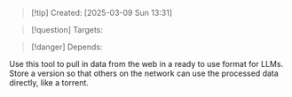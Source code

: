 
>[!tip] Created: [2025-03-09 Sun 13:31]

>[!question] Targets: 

>[!danger] Depends: 

Use this tool to pull in data from the web in a ready to use format for LLMs.
Store a version so that others on the network can use the processed data directly, like a torrent.